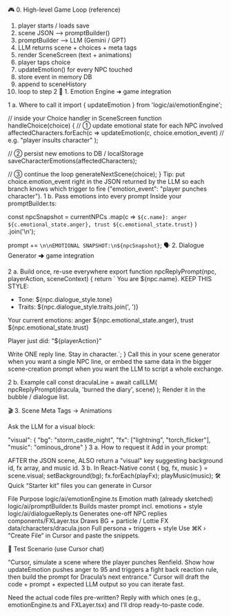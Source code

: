🎮 0. High-level Game Loop (reference)

1.  player starts / loads save
2.  scene JSON      ⟶  promptBuilder()
3.  promptBuilder   ⟶  LLM (Gemini / GPT)
4.  LLM returns scene + choices + meta tags
5.  render SceneScreen (text + animations)
6.  player taps choice
7.  updateEmotion() for every NPC touched
8.  store event in memory DB
9.  append to sceneHistory
10. loop to step 2
🧠 1. Emotion Engine ➜ game integration

1 a. Where to call it
import { updateEmotion } from 'logic/ai/emotionEngine';

// inside your Choice handler in SceneScreen
function handleChoice(choice) {
  // ① update emotional state for each NPC involved
  affectedCharacters.forEach(c =>
    updateEmotion(c, choice.emotion_event)   // e.g. "player insults character"
  );

  // ② persist new emotions to DB / localStorage
  saveCharacterEmotions(affectedCharacters);

  // ③ continue the loop
  generateNextScene(choice);
}
Tip: put choice.emotion_event right in the JSON returned by the LLM so each branch knows which trigger to fire ("emotion_event": "player punches character").
1 b. Pass emotions into every prompt
Inside your promptBuilder.ts:

const npcSnapshot = currentNPCs
  .map(c =>
    `${c.name}: anger ${c.emotional_state.anger}, trust ${c.emotional_state.trust}`
  )
  .join('\n');

prompt += `\n\nEMOTIONAL SNAPSHOT:\n${npcSnapshot}`;
🗣 2. Dialogue Generator ➜ game integration

2 a. Build once, re-use everywhere
export function npcReplyPrompt(npc, playerAction, sceneContext) {
  return `
You are ${npc.name}. KEEP THIS STYLE:
- Tone: ${npc.dialogue_style.tone}
- Traits: ${npc.dialogue_style.traits.join(', ')}

Your current emotions: anger ${npc.emotional_state.anger}, trust ${npc.emotional_state.trust}

Player just did: "${playerAction}"

Write ONE reply line. Stay in character.`;
}
Call this in your scene generator when you want a single NPC line, or embed the same data in the bigger scene-creation prompt when you want the LLM to script a whole exchange.

2 b. Example call
const draculaLine = await callLLM(
  npcReplyPrompt(dracula, 'burned the diary', scene)
);
Render it in the bubble / dialogue list.

🎬 3. Scene Meta Tags → Animations

Ask the LLM for a visual block:

"visual": {
  "bg": "storm_castle_night",
  "fx": ["lightning", "torch_flicker"],
  "music": "ominous_drone"
}
3 a. How to request it
Add in your prompt:

AFTER the JSON scene, ALSO return a "visual" key suggesting background id, fx array, and music id.
3 b. In React-Native
const { bg, fx, music } = scene.visual;
setBackground(bg);
fx.forEach(playFx);
playMusic(music);
🛠 Quick “Starter kit” files you can generate in Cursor

File	Purpose
logic/ai/emotionEngine.ts	Emotion math (already sketched)
logic/ai/promptBuilder.ts	Builds master prompt incl. emotions + style
logic/ai/dialogueReply.ts	Generates one-off NPC replies
components/FXLayer.tsx	Draws BG + particle / Lottie FX
data/characters/dracula.json	Full persona + triggers + style
Use ⌘K › “Create File” in Cursor and paste the snippets.

🧪 Test Scenario (use Cursor chat)

“Cursor, simulate a scene where the player punches Renfield.
Show how updateEmotion pushes anger to 95 and triggers a fight back reaction rule, then build the prompt for Dracula’s next entrance.”
Cursor will draft the code + prompt + expected LLM output so you can iterate fast.

Need the actual code files pre-written?
Reply with which ones (e.g., emotionEngine.ts and FXLayer.tsx) and I’ll drop ready-to-paste code.